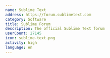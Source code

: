 ```yaml
---
name: Sublime Text
address: https://forum.sublimetext.com
category: Software
title: Sublime Forum
description: The official Sublime Text forum
userCount: 27145
icon: sublime-text.png
activity: high
language: en
---
```

